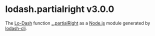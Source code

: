 # lodash.partialright v3.0.0

The [Lo-Dash](https://lodash.com/) function [_.partialRight](http://lodash.com/docs#partialRight) as a [Node.js](http://nodejs.org/) module generated by [lodash-cli](https://www.npmjs.com/package/lodash-cli).
